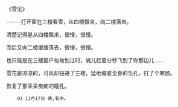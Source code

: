  《雪见》

------打开窗在三楼看雪，从四楼飘来，向二楼落去。

清楚记得是从四楼飘来，很慢，很慢。

而后又向二楼缓缓落去，很慢，很慢。

也只能是在三楼窗户匆匆划过时，魂儿赶着分秒飞到了你那边儿 ......

雪花是凉凉的，可风却钻进了三楼，猛地缩紧全身的毛孔，打了个寒颤。

恢复了那呆呆痴痴的瞳孔。

        03 11月17日 晚,有余。